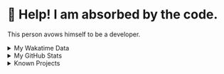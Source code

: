 # 🥺 Help! I am absorbed by the code. 

This person avows himself to be a developer.

<details>

<summary>My Wakatime Data</summary>

<!--START_SECTION:waka-->
![Lines of code](https://img.shields.io/badge/From%20Hello%20World%20I%27ve%20Written-8.8%20million%20lines%20of%20code-blue)

**🐱 My GitHub Data** 

> 📦 706.1 kB Used in GitHub's Storage 
 > 
> 🏆 1,576 Contributions in the Year 2023
 > 
> 🚫 Not Opted to Hire
 > 
> 📜 87 Public Repositories 
 > 
> 🔑 23 Private Repositories 
 > 
**I'm an Early 🐤** 

```text
🌞 Morning                1740 commits        ██████░░░░░░░░░░░░░░░░░░░   24.69 % 
🌆 Daytime                2877 commits        ██████████░░░░░░░░░░░░░░░   40.83 % 
🌃 Evening                2360 commits        ████████░░░░░░░░░░░░░░░░░   33.49 % 
🌙 Night                  70 commits          ░░░░░░░░░░░░░░░░░░░░░░░░░   00.99 % 
```
📅 **I'm Most Productive on Wednesday** 

```text
Monday                   812 commits         ███░░░░░░░░░░░░░░░░░░░░░░   11.52 % 
Tuesday                  1183 commits        ████░░░░░░░░░░░░░░░░░░░░░   16.79 % 
Wednesday                1260 commits        ████░░░░░░░░░░░░░░░░░░░░░   17.88 % 
Thursday                 978 commits         ███░░░░░░░░░░░░░░░░░░░░░░   13.88 % 
Friday                   1050 commits        ████░░░░░░░░░░░░░░░░░░░░░   14.90 % 
Saturday                 949 commits         ███░░░░░░░░░░░░░░░░░░░░░░   13.47 % 
Sunday                   815 commits         ███░░░░░░░░░░░░░░░░░░░░░░   11.57 % 
```


**I Mostly Code in Go** 

```text
Go                       32 repos            ████████░░░░░░░░░░░░░░░░░   33.33 % 
Python                   21 repos            █████░░░░░░░░░░░░░░░░░░░░   21.88 % 
TeX                      5 repos             █░░░░░░░░░░░░░░░░░░░░░░░░   05.21 % 
Swift                    3 repos             █░░░░░░░░░░░░░░░░░░░░░░░░   03.12 % 
Rust                     2 repos             █░░░░░░░░░░░░░░░░░░░░░░░░   02.08 % 
```




 Last Updated on 03/12/2023 01:20:21 UTC
<!--END_SECTION:waka-->

</details>

<details>
 
 <summary>My GitHub Stats</summary>

[![CDFMLR's github stats](https://github-readme-stats.vercel.app/api?username=cdfmlr&count_private=true&show_icons=true)](https://github.com/anuraghazra/github-readme-stats)
 
</details>

<details>

<summary>Known Projects</summary>

[![Star History Chart](https://api.star-history.com/svg?repos=cdfmlr/pyflowchart,cdfmlr/muvtuber,cdfmlr/crud,cdfmlr/murecom-verse-1,cdfmlr/murecom-intro&type=Date)](https://star-history.com/#cdfmlr/pyflowchart&cdfmlr/muvtuber&cdfmlr/crud&cdfmlr/murecom-verse-1&cdfmlr/murecom-intro&Date)

 </details>
